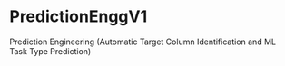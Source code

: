 # PredictionEnggV1
Prediction Engineering (Automatic Target Column Identification and ML Task Type Prediction)

